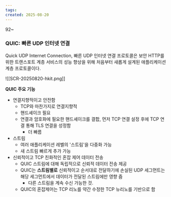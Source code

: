 ```yaml
---
tags: 
created: 2025-08-20
---
```

92~ 


### QUIC: 빠른 UDP 인터넷 연결
Quick UDP Internet Connection, 빠른 UDP 인터넷 연결 프로토콜은 보안 HTTP를 위한 트랜스포트 계층 서비스의 성능 향상을 위해 처음부터 새롭게 설계된 애플리케이션 계층 프로토콜이다.

![[SCR-20250820-hkit.png]]

**QUIC 주요 기능**

- 연결지향적이고 안전함
	- TCP와 마찬가지로 연결지향적
	- 핸드셰이크 필요
	- 연결과 암호화에 필요한 핸드셰이크를 결합, 먼저 TCP 연결 설정 후에 TCP 연결 통해 TLS 연결을 성정함
		- 더 빠름
- 스트림
	- 여러 애플리케이션 레벨의 '스트림'을 다중화 가능
	- 새 스트림 빠르게 추가 가능
- 신뢰적이고 TCP 친화적인 혼잡 제어 데이터 전송
	- QUIC 스트림에 대해 독립적으로 신뢰적 데이터 전송 제공
	- QUIC는 **스트림별로** 신뢰적이고 순서대로 전달하기에 손실된 UDP 세그먼트는 해당 세그먼트에서 데이터가 전달된 스트림에만 영향 줌
		- 다른 스트림을 계속 수신 가능한 것.
	- QUIC의 혼잡제어는 TCP 리노를 약간 수정한 TCP 뉴리노를 기반으로 함

